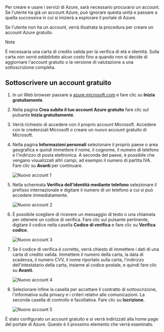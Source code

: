 Per creare e usare i servizi di Azure, sarà necessario procurarsi un account. Se l'utente ha già un account Azure, può ignorare questa unità e passare a quella successiva in cui si inizierà a esplorare il portale di Azure.

Se l'utente non ha un account, verrà illustrata la procedura per creare un account Azure gratuito.

> [!NOTE]
> È necessaria una carta di credito valida per la verifica di età e identità. Sulla carta _non verrà addebitato_ alcun costo fino a quando non si decide di aggiornare l'account gratuito o la versione di valutazione a una sottoscrizione completa.

## <a name="sign-up-for-a-free-account"></a>Sottoscrivere un account gratuito

1. In un Web browser passare a [azure.microsoft.com](https://azure.microsoft.com?azure-portal=true) e fare clic su **Inizia gratuitamente**.

1. Nella pagina **Crea subito il tuo account Azure gratuito** fare clic sul pulsante **Inizia gratuitamente**. 

1. Verrà richiesto di accedere con il proprio account Microsoft. Accedere con le credenziali Microsoft o creare un nuovo account gratuito di Microsoft.

1. Nella pagina **Informazioni personali** selezionare il proprio paese o area geografica e quindi immettere il nome, il cognome, il numero di telefono e l'indirizzo di posta elettronica. A seconda del paese, è possibile che vengano visualizzati altri campi, ad esempio il numero di partita IVA. Fare clic su **Avanti** per continuare.

   ![Nuovo account 1](../media-draft/4-new-account-1.png)

1. Nella schermata **Verifica dell'identità mediante telefono** selezionare il prefisso internazionale e digitare il numero di un telefono a cui si può accedere immediatamente.

   ![Nuovo account 2](../media-draft/4-new-account-2.png)

1. È possibile scegliere di ricevere un messaggio di testo o una chiamata per ottenere un codice di verifica. Fare clic sul pulsante pertinente, digitare il codice nella casella **Codice di verifica** e fare clic su **Verifica codice**.

   ![Nuovo account 3](../media-draft/4-new-account-3.png)

1. Se il codice di verifica è corretto, verrà chiesto di immettere i dati di una carta di credito valida. Immettere il numero della carta, la data di scadenza, il numero CVV, il nome riportato sulla carta, l'indirizzo dell'intestatario della carta, insieme al codice postale, e quindi fare clic su **Avanti**.

   ![Nuovo account 4](../media-draft/4-new-account-4.png)

1. Selezionare infine la casella per accettare il contratto di sottoscrizione, l'informativa sulla privacy e i criteri relativi alle comunicazioni. La seconda casella di controllo è facoltativa. Fare clic su **Iscrizione**.

   ![Nuovo account 5](../media-draft/4-new-account-5.png)

È stato configurato un account gratuito e si verrà indirizzati alla home page del portale di Azure. Questo è il prossimo elemento che verrà esaminato.
